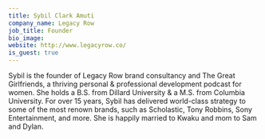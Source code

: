 ```yaml
---
title: Sybil Clark Amuti
company_name: Legacy Row
job_title: Founder
bio_image:
website: http://www.legacyrow.co/
is_guest: true
---
```


Sybil is the founder of Legacy Row brand consultancy and The Great Girlfriends, a thriving personal & professional development podcast for women. She holds a B.S. from Dillard University & a M.S. from Columbia University. For over 15 years, Sybil has delivered world-class strategy to some of the most renown brands, such as Scholastic, Tony Robbins, Sony Entertainment, and more. She is happily married to Kwaku and mom to Sam and Dylan.

